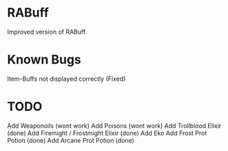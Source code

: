 # RABuff

Improved version of RABuff. 

# Known Bugs

Item-Buffs not displayed correctly (Fixed)
 
# TODO

Add Weaponoils (wont work)
Add Poisons (wont work)
Add Trollblood Elixir (done)
Add Firemight / Frostmight Elixir (done)
Add Eko
Add Frost Prot Potion (done)
Add Arcane Prot Potion (done)
